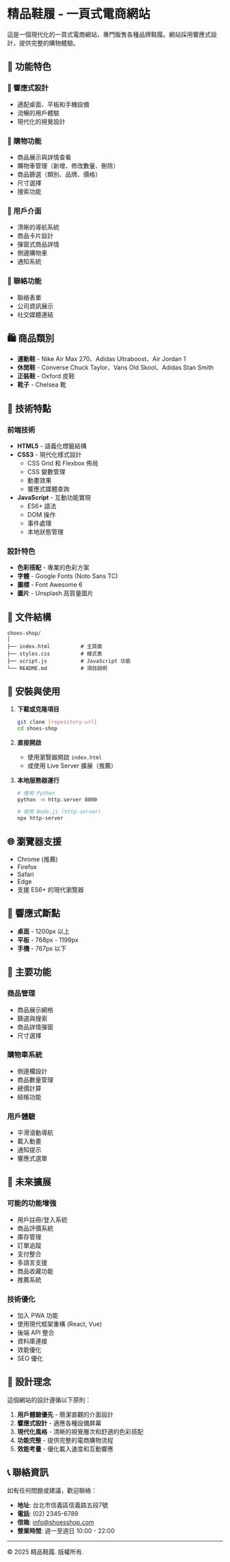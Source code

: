 # 精品鞋履 - 一頁式電商網站

這是一個現代化的一頁式電商網站，專門販售各種品牌鞋履。網站採用響應式設計，提供完整的購物體驗。

## 🌟 功能特色

### 📱 響應式設計
- 適配桌面、平板和手機設備
- 流暢的用戶體驗
- 現代化的視覺設計

### 🛒 購物功能
- 商品展示與詳情查看
- 購物車管理（新增、修改數量、刪除）
- 商品篩選（類別、品牌、價格）
- 尺寸選擇
- 搜索功能

### 🎨 用戶介面
- 清晰的導航系統
- 商品卡片設計
- 彈窗式商品詳情
- 側邊購物車
- 通知系統

### 📧 聯絡功能
- 聯絡表單
- 公司資訊展示
- 社交媒體連結

## 🛍️ 商品類別

- **運動鞋** - Nike Air Max 270、Adidas Ultraboost、Air Jordan 1
- **休閒鞋** - Converse Chuck Taylor、Vans Old Skool、Adidas Stan Smith
- **正裝鞋** - Oxford 皮鞋
- **靴子** - Chelsea 靴

## 🚀 技術特點

### 前端技術
- **HTML5** - 語義化標籤結構
- **CSS3** - 現代化樣式設計
  - CSS Grid 和 Flexbox 佈局
  - CSS 變數管理
  - 動畫效果
  - 響應式媒體查詢
- **JavaScript** - 互動功能實現
  - ES6+ 語法
  - DOM 操作
  - 事件處理
  - 本地狀態管理

### 設計特色
- **色彩搭配** - 專業的色彩方案
- **字體** - Google Fonts (Noto Sans TC)
- **圖標** - Font Awesome 6
- **圖片** - Unsplash 高質量圖片

## 📁 文件結構

```
shoes-shop/
│
├── index.html          # 主頁面
├── styles.css          # 樣式表
├── script.js           # JavaScript 功能
└── README.md           # 項目說明
```

## 🔧 安裝與使用

1. **下載或克隆項目**
   ```bash
   git clone [repository-url]
   cd shoes-shop
   ```

2. **直接開啟**
   - 使用瀏覽器開啟 `index.html`
   - 或使用 Live Server 擴展（推薦）

3. **本地服務器運行**
   ```bash
   # 使用 Python
   python -m http.server 8000
   
   # 使用 Node.js (http-server)
   npx http-server
   ```

## 🌐 瀏覽器支援

- Chrome (推薦)
- Firefox
- Safari
- Edge
- 支援 ES6+ 的現代瀏覽器

## 📱 響應式斷點

- **桌面** - 1200px 以上
- **平板** - 768px - 1199px
- **手機** - 767px 以下

## 🎯 主要功能

### 商品管理
- 商品展示網格
- 篩選與搜索
- 商品詳情彈窗
- 尺寸選擇

### 購物車系統
- 側邊欄設計
- 商品數量管理
- 總價計算
- 結帳功能

### 用戶體驗
- 平滑滾動導航
- 載入動畫
- 通知提示
- 響應式選單

## 🔮 未來擴展

### 可能的功能增強
- 用戶註冊/登入系統
- 商品評價系統
- 庫存管理
- 訂單追蹤
- 支付整合
- 多語言支援
- 商品收藏功能
- 推薦系統

### 技術優化
- 加入 PWA 功能
- 使用現代框架重構 (React, Vue)
- 後端 API 整合
- 資料庫連接
- 效能優化
- SEO 優化

## 🎨 設計理念

這個網站的設計遵循以下原則：

1. **用戶體驗優先** - 簡潔直觀的介面設計
2. **響應式設計** - 適應各種設備屏幕
3. **現代化風格** - 清晰的視覺層次和舒適的色彩搭配
4. **功能完整** - 提供完整的電商購物流程
5. **效能考量** - 優化載入速度和互動響應

## 📞 聯絡資訊

如有任何問題或建議，歡迎聯絡：

- **地址**: 台北市信義區信義路五段7號
- **電話**: (02) 2345-6789
- **信箱**: info@shoesshop.com
- **營業時間**: 週一至週日 10:00 - 22:00

---

© 2025 精品鞋履. 版權所有.
